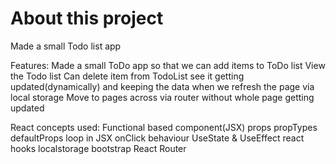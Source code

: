 # About this project

Made a small Todo list app

Features:
Made a small ToDo app
so that we can add items to ToDo list
View the Todo list
Can delete item from TodoList
see it getting updated(dynamically)
and keeping the data when we refresh the page via local storage
Move to pages across via router without whole page getting updated

React concepts used:
Functional based component(JSX)
props
propTypes
defaultProps
loop in JSX
onClick behaviour
UseState & UseEffect react hooks
localstorage
bootstrap
React Router
